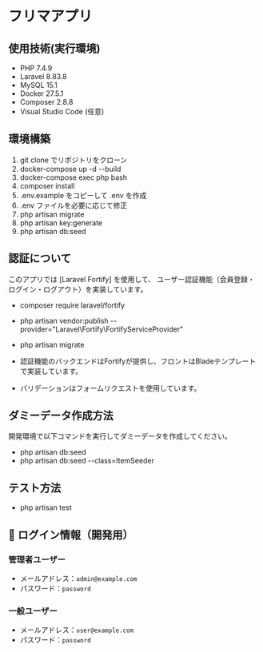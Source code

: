 # フリマアプリ

## 使用技術(実行環境)

- PHP 7.4.9
- Laravel 8.83.8
- MySQL 15.1
- Docker 27.5.1
- Composer 2.8.8
- Visual Studio Code (任意)

## 環境構築

1. git clone でリポジトリをクローン
2. docker-compose up -d --build
3. docker-compose exec php bash
4. composer install
5. .env.example をコピーして .env を作成
6. .env ファイルを必要に応じて修正
7. php artisan migrate
8. php artisan key:generate
9. php artisan db:seed

## 認証について

このアプリでは [Laravel Fortify] を使用して、
ユーザー認証機能（会員登録・ログイン・ログアウト）を実装しています。

- composer require laravel/fortify
- php artisan vendor:publish --provider="Laravel\Fortify\FortifyServiceProvider"
- php artisan migrate

- 認証機能のバックエンドはFortifyが提供し、フロントはBladeテンプレートで実装しています。
- バリデーションはフォームリクエストを使用しています。

## ダミーデータ作成方法

開発環境で以下コマンドを実行してダミーデータを作成してください。

- php artisan db:seed
- php artisan db:seed --class=ItemSeeder

## テスト方法

- php artisan test

## 🔐 ログイン情報（開発用）

### 管理者ユーザー

- メールアドレス：`admin@example.com`
- パスワード：`password`

### 一般ユーザー

- メールアドレス：`user@example.com`
- パスワード：`password`
